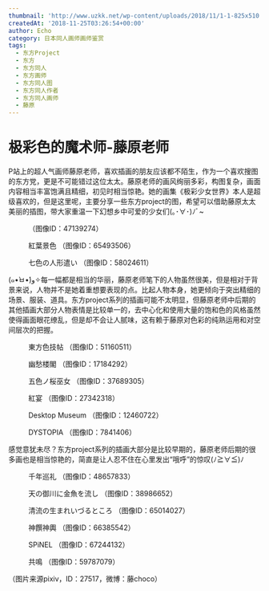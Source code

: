 ```yaml
---
thumbnail: 'http://www.uzkk.net/wp-content/uploads/2018/11/1-1-825x510.jpg'
createdAt: '2018-11-25T03:26:54+00:00'
author: Echo
category: 日本同人画师画师鉴赏
tags:
  - 东方Project
  - 东方
  - 东方同人
  - 东方画师
  - 东方同人图
  - 东方同人作者
  - 东方同人画师
  - 藤原
---
```


# 极彩色的魔术师-藤原老师

P站上的超人气画师藤原老师，喜欢插画的朋友应该都不陌生，作为一个喜欢搜图的东方党，更是不可能错过这位太太。藤原老师的画风绚丽多彩，构图复杂，画面内容相当丰富饱满且精细，初见时相当惊艳。她的画集《极彩少女世界》本人是超级喜欢的，但是这里呢，主要分享一些东方project的图，希望可以借助藤原太太美丽的插图，带大家重温一下幻想乡中可爱的少女们(｡･∀･)ﾉﾞ~

<figure>
  <img src="http://www.uzkk.net/wp-content/uploads/2018/11/20181125164829-931x1024.jpg" alt=""/>
  <figcaption>（图像ID：47139274）</figcaption>
</figure>

<figure>
  <img src="http://www.uzkk.net/wp-content/uploads/2018/11/2.png" alt=""/>
  <figcaption>紅葉景色
（图像ID：65493506）</figcaption>
</figure>

<figure>
  <img src="http://www.uzkk.net/wp-content/uploads/2018/11/3.jpg" alt=""/>
  <figcaption>七色の人形遣い
（图像ID：58024611）</figcaption>
</figure>

(๑•̀ㅂ•́)و✧每一幅都是相当的华丽，藤原老师笔下的人物虽然很美，但是相对于背景来说，人物并不是她着重想要表现的点。比起人物本身，她更倾向于突出精细的场景、服装、道具。东方project系列的插画可能不太明显，但藤原老师中后期的其他插画大部分人物表情是比较单一的，去中心化和使用大量的饱和色的风格虽然使得画面眼花缭乱，但是却不会让人腻味，这有赖于藤原对色彩的纯熟运用和对空间层次的把握。

<figure>
  <img src="http://www.uzkk.net/wp-content/uploads/2018/11/4.jpg" alt=""/>
  <figcaption>東方色技帖
（图像ID：51160511）</figcaption>
</figure>

<figure>
  <img src="http://www.uzkk.net/wp-content/uploads/2018/11/5.jpg" alt=""/>
  <figcaption>幽愁楼閣
（图像ID：17184292）</figcaption>
</figure>

<figure>
  <img src="http://www.uzkk.net/wp-content/uploads/2018/11/6.jpg" alt=""/>
  <figcaption>五色ノ桜巫女
（图像ID：37689305）</figcaption>
</figure>

<figure>
  <img src="http://www.uzkk.net/wp-content/uploads/2018/11/7.jpg" alt=""/>
  <figcaption>紅宴
（图像ID：27342318）</figcaption>
</figure>

<figure>
  <img src="http://www.uzkk.net/wp-content/uploads/2018/11/8.jpg" alt=""/>
  <figcaption>Desktop Museum
（图像ID：12460722）</figcaption>
</figure>

<figure>
  <img src="http://www.uzkk.net/wp-content/uploads/2018/11/9-1.jpg" alt=""/>
  <figcaption>DYSTOPIA
（图像ID：7841406）</figcaption>
</figure>

感觉意犹未尽？东方project系列的插画大部分是比较早期的，藤原老师后期的很多画也是相当惊艳的，简直是让人忍不住在心里发出“哦呼”的惊叹(ﾉ≧∀≦)ﾉ

<figure>
  <img src="http://www.uzkk.net/wp-content/uploads/2018/11/10.jpg" alt=""/>
  <figcaption>千年巡礼
（图像ID：48657833）</figcaption>
</figure>

<figure>
  <img src="http://www.uzkk.net/wp-content/uploads/2018/11/11-3.jpg" alt=""/>
  <figcaption>天の御川に金魚を流し
（图像ID：38986652）</figcaption>
</figure>

<figure>
  <img src="http://www.uzkk.net/wp-content/uploads/2018/11/12-2.png" alt=""/>
  <figcaption>清流の生まれいづるところ
（图像ID：65014027）</figcaption>
</figure>

<figure>
  <img src="http://www.uzkk.net/wp-content/uploads/2018/11/13.png" alt=""/>
  <figcaption>神饌神輿
（图像ID：66385542）</figcaption>
</figure>

<figure>
  <img src="http://www.uzkk.net/wp-content/uploads/2018/11/14-1.png" alt=""/>
  <figcaption>SPiNEL
（图像ID：67244132）</figcaption>
</figure>

<figure>
  <img src="http://www.uzkk.net/wp-content/uploads/2018/11/15.png" alt=""/>
  <figcaption>共鳴
（图像ID：59787079）</figcaption>
</figure>

（图片来源pixiv，ID：27517，微博：藤choco）
